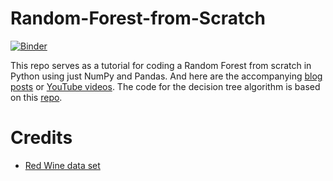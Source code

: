 # Random-Forest-from-Scratch
[![Binder](https://mybinder.org/badge_logo.svg)](https://mybinder.org/v2/gh/SebastianMantey/Random-Forest-from-Scratch/master)

This repo serves as a tutorial for coding a Random Forest from scratch in Python using just NumPy and Pandas. And here are the accompanying [blog posts](https://www.sebastian-mantey.com/code-blog/coding-a-random-forest-from-scratch-python-p1-introduction) or [YouTube videos](https://www.youtube.com/watch?v=WvmPnGmCaIM&list=PLPOTBrypY74y0DviMOagKRUhDdk0JyM_r). The code for the decision tree algorithm is based on this [repo](https://github.com/SebastianMantey/Decision-Tree-from-Scratch).

# Credits
- [Red Wine data set](https://www.kaggle.com/uciml/red-wine-quality-cortez-et-al-2009)

